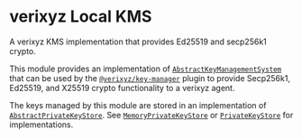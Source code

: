 # verixyz Local KMS

A verixyz KMS implementation that provides Ed25519 and secp256k1 crypto.

This module provides an implementation
of [`AbstractKeyManagementSystem`](../key-manager/src/abstract-key-management-system.ts#L6) that can be used by the
[`@verixyz/key-manager`](../key-manager) plugin to provide Secp256k1, Ed25519, and X25519 crypto functionality to a
verixyz agent.

The keys managed by this module are stored in an implementation
of [`AbstractPrivateKeyStore`](../key-manager/src/abstract-private-key-store.ts).
See [`MemoryPrivateKeyStore`](../key-manager/src/memory-key-store.ts#L43)
or [`PrivateKeyStore`](../data-store/src/identifier/private-key-store.ts) for implementations.
